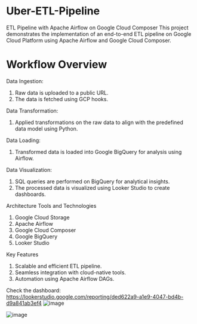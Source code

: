 # Uber-ETL-Pipeline
ETL Pipeline with Apache Airflow on Google Cloud Composer
This project demonstrates the implementation of an end-to-end ETL pipeline on Google Cloud Platform using Apache Airflow and Google Cloud Composer.

# Workflow Overview

Data Ingestion:
1. Raw data is uploaded to a public URL.
2. The data is fetched using GCP hooks.

Data Transformation:
1. Applied transformations on the raw data to align with the predefined data model using Python.

Data Loading:
1. Transformed data is loaded into Google BigQuery for analysis using Airflow.

Data Visualization:
1. SQL queries are performed on BigQuery for analytical insights.
2. The processed data is visualized using Looker Studio to create dashboards.

Architecture
Tools and Technologies
1. Google Cloud Storage
2. Apache Airflow
3. Google Cloud Composer
4. Google BigQuery
5. Looker Studio

Key Features  
1. Scalable and efficient ETL pipeline.
2. Seamless integration with cloud-native tools.
3. Automation using Apache Airflow DAGs.

Check the dashboard: https://lookerstudio.google.com/reporting/ded622a9-a1e9-4047-bd4b-d9a841ab3ef4
   ![image](https://github.com/user-attachments/assets/f80e676f-9d7b-4980-9e9e-14c63aa6851b)

   ![image](https://github.com/user-attachments/assets/0a833111-1308-42df-916b-4c51f3bd3e1f)

